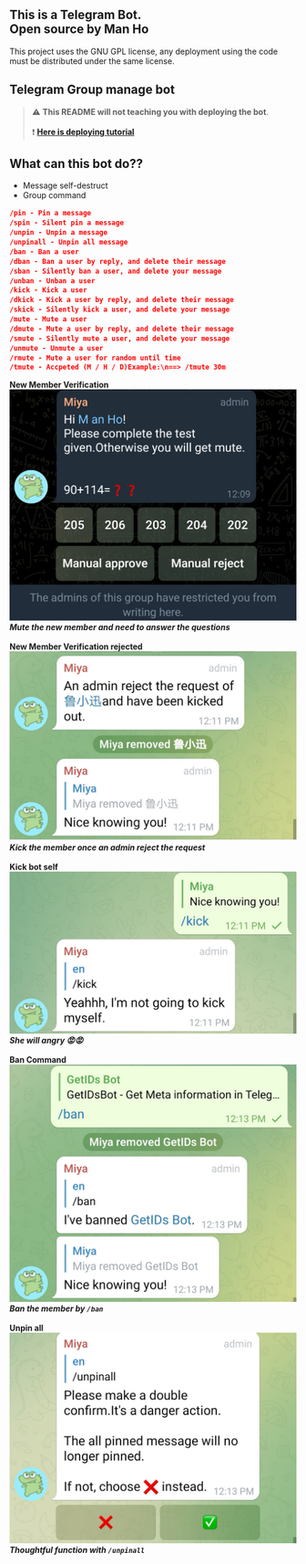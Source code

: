 ## This is a Telegram Bot.<br>Open source by Man Ho
This project uses the GNU GPL license, any deployment using the code must be distributed under the same license.
## Telegram Group manage bot
> :warning: **This README will not teaching you with deploying the bot**.<br><br>
> :heavy_exclamation_mark: **[Here is deploying tutorial](https://github.com/manho30/Telegram-Pm-Bot/blob/main/README.md)**

## What can this bot do??
- Message self-destruct
- Group command
```Json
/pin - Pin a message 
/spin - Silent pin a message
/unpin - Unpin a message 
/unpinall - Unpin all message
/ban - Ban a user
/dban - Ban a user by reply, and delete their message
/sban - Silently ban a user, and delete your message
/unban - Unban a user
/kick - Kick a user
/dkick - Kick a user by reply, and delete their message
/skick - Silently kick a user, and delete your message
/mute - Mute a user
/dmute - Mute a user by reply, and delete their message
/smute - Silently mute a user, and delete your message
/unmute - Unmute a user
/rmute - Mute a user for random until time
/tmute - Accpeted (M / H / D)Example:\n==> /tmute 30m
```

**New Member Verification**
![This is an image](others/NewChatmemberVerify.jpg) 
***Mute the new member and need to answer the questions***<br><br>
**New Member Verification rejected**
![This is an image](others/newChatMemberVerifyReject.jpg) 
***Kick the member once an admin reject the request***<br><br>
**Kick bot self**
![This is an image](others/kickMyself.jpg) 
***She will angry 😡😡***<br><br>
**Ban Command**
![This is an image](others/Screenshot_20211214_121308_org.telegram.messenger_edit_121306503275238.jpg) 
***Ban the member by `/ban`*** <br><br>
**Unpin all**
![This is an image](others/unpinAll.jpg) 
***Thoughtful function with `/unpinall`***<br><br>
